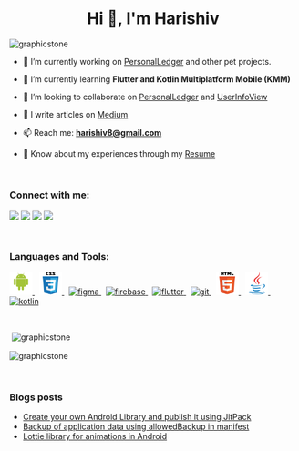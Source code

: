 <h1 align="center">Hi 👋, I'm Harishiv</h1>

<p align="left"> <img src="https://komarev.com/ghpvc/?username=graphicstone&label=Profile%20views&color=0e75b6&style=flat" alt="graphicstone" /> </p>

- 🔭 I’m currently working on [PersonalLedger](https://github.com/graphicstone/PersonalLedger) and other pet projects.

- 🌱 I’m currently learning **Flutter and Kotlin Multiplatform Mobile (KMM)**

- 👯 I’m looking to collaborate on [PersonalLedger](https://github.com/graphicstone/PersonalLedger) and [UserInfoView](https://github.com/graphicstone/UserInfoView)

- 📝 I write articles on [Medium](https://medium.com/@graphicstone)

- 📫 Reach me: **harishiv8@gmail.com**

- 📄 Know about my experiences through my [Resume](https://drive.google.com/file/d/1Wq0hp1qiY5gYM-pCes0-TIX_apt3KC9k/view?usp=sharing)

<br>
<h3 align="left">Connect with me:</h3>
<p align="left">
<a href="https://twitter.com/graphicstone"><img align="center" src="https://img.shields.io/badge/Twitter-1DA1F2?style=for-the-badge&logo=twitter&logoColor=white" /></a>
<a href="https://linkedin.com/in/harishiv-singh"><img align="center" src="https://img.shields.io/badge/LinkedIn-0077B5?style=for-the-badge&logo=linkedin&logoColor=white" /></a>
<a href="https://stackoverflow.com/users/7810174"><img align="center" src="https://img.shields.io/badge/Stack_Overflow-FE7A16?style=for-the-badge&logo=stack-overflow&logoColor=white" /></a>
<a href="https://medium.com/@graphicstone"><img align="center" src="https://img.shields.io/badge/Medium-12100E?style=for-the-badge&logo=medium&logoColor=white" /></a>
</p><br>

<h3 align="left">Languages and Tools:</h3>
<p align="left">
<a href="https://developer.android.com" target="_blank"> <img src="https://raw.githubusercontent.com/devicons/devicon/master/icons/android/android-original-wordmark.svg" alt="android" width="40" height="40"/> </a> &nbsp; 
<a href="https://www.w3schools.com/css/" target="_blank"> <img src="https://raw.githubusercontent.com/devicons/devicon/master/icons/css3/css3-original-wordmark.svg" alt="css3" width="40" height="40"/> </a> &nbsp; 
<a href="https://www.figma.com/" target="_blank"> <img src="https://www.vectorlogo.zone/logos/figma/figma-icon.svg" alt="figma" width="40" height="40"/> </a> &nbsp; 
<a href="https://firebase.google.com/" target="_blank"> <img src="https://www.vectorlogo.zone/logos/firebase/firebase-icon.svg" alt="firebase" width="40" height="40"/> </a> &nbsp; 
<a href="https://flutter.dev" target="_blank"> <img src="https://www.vectorlogo.zone/logos/flutterio/flutterio-icon.svg" alt="flutter" width="40" height="40"/> </a> &nbsp; 
<a href="https://git-scm.com/" target="_blank"> <img src="https://www.vectorlogo.zone/logos/git-scm/git-scm-icon.svg" alt="git" width="40" height="40"/> </a> &nbsp; 
<a href="https://www.w3.org/html/" target="_blank"> <img src="https://raw.githubusercontent.com/devicons/devicon/master/icons/html5/html5-original-wordmark.svg" alt="html5" width="40" height="40"/> </a> &nbsp; 
<a href="https://www.java.com" target="_blank"> <img src="https://raw.githubusercontent.com/devicons/devicon/master/icons/java/java-original.svg" alt="java" width="40" height="40"/> </a> &nbsp; 
<a href="https://kotlinlang.org" target="_blank"> <img src="https://www.vectorlogo.zone/logos/kotlinlang/kotlinlang-icon.svg" alt="kotlin" width="40" height="40"/> </a> 
</p>

<br><p>&nbsp;<img align="center" src="https://github-readme-stats.vercel.app/api?username=graphicstone&show_icons=true&theme=radical&locale=en" alt="graphicstone" /></p>
<p><img align="center" src="https://github-readme-streak-stats.herokuapp.com/?user=graphicstone&" alt="graphicstone" /></p><br>

### Blogs posts
<!-- BLOG-POST-LIST:START -->
- [Create your own Android Library and publish it using JitPack](https://blog.heyday.xyz/create-your-own-android-library-and-publish-it-using-jitpack-72dee6675d54?source=rss-beac25d825e1------2)
- [Backup of application data using allowedBackup in manifest](https://medium.com/@graphicstone/backup-of-application-data-using-allowedbackup-in-manifest-fecc7db37d8a?source=rss-beac25d825e1------2)
- [Lottie library for animations in Android](https://medium.com/@graphicstone/lottie-library-for-animations-in-android-5059c4434e40?source=rss-beac25d825e1------2)
<!-- BLOG-POST-LIST:END -->
